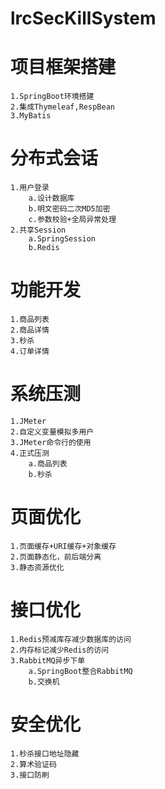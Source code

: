# lrcSecKillSystem
# 项目框架搭建
	1.SpringBoot环境搭建
	2.集成Thymeleaf,RespBean
	3.MyBatis
# 分布式会话
	1.用户登录
		a.设计数据库
		b.明文密码二次MD5加密
		c.参数校验+全局异常处理
	2.共享Session
		a.SpringSession
		b.Redis
# 功能开发
	1.商品列表
	2.商品详情
	3.秒杀
	4.订单详情
# 系统压测
	1.JMeter
	2.自定义变量模拟多用户
	3.JMeter命令行的使用
	4.正式压测
		a.商品列表
		b.秒杀
# 页面优化
	1.页面缓存+URI缓存+对象缓存
	2.页面静态化，前后端分离
	3.静态资源优化
# 接口优化
	1.Redis预减库存减少数据库的访问
	2.内存标记减少Redis的访问
	3.RabbitMQ异步下单
		a.SpringBoot整合RabbitMQ
		b.交换机
# 安全优化
	1.秒杀接口地址隐藏
	2.算术验证码
	3.接口防刷
